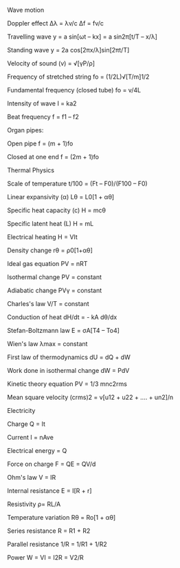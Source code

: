 Wave motion


Doppler effect Δλ = λv/c Δf = fv/c

Travelling wave y = a sin[ωt – kx] = a sin2π[t/T – x/λ]

Standing wave y = 2a cos[2πx/λ]sin[2πt/T]

Velocity of sound (v) = √[γP/ρ]

Frequency of stretched string fo = (1/2L)√[T/m]1/2

Fundamental frequency (closed tube) fo = v/4L

Intensity of wave I = ka2

Beat frequency f = f1 – f2


Organ pipes:


Open pipe f = (m + 1)fo

Closed at one end f = (2m + 1)fo


Thermal Physics


Scale of temperature t/100 = (Ft – F0)/(F100 – F0)

Linear expansivity (α) Lθ = L0[1 + αθ]

Specific heat capacity (c) H = mcθ

Specific latent heat (L) H = mL

Electrical heating H = VIt

Density change rθ = ρ0[1+αθ]

Ideal gas equation PV = nRT

Isothermal change PV = constant

Adiabatic change PVγ = constant

Charles's law V/T = constant

Conduction of heat dH/dt = - kA dθ/dx

Stefan-Boltzmann law E = σA[T4 – To4]

Wien's law λmax = constant

First law of thermodynamics dU = dQ + dW

Work done in isothermal change dW = PdV

Kinetic theory equation PV = 1/3 mnc2rms

Mean square velocity (crms)2 = v[u12 + u22 + …. + un2]/n


Electricity


Charge Q = It

Current I = nAve

Electrical energy = Q

Force on charge F = QE = QV/d

Ohm's law V = IR

Internal resistance E = I[R + r]

Resistivity ρ= RL/A

Temperature variation Rθ = Ro[1 + αθ]

Series resistance R = R1 + R2

Parallel resistance 1/R = 1/R1 + 1/R2

Power W = VI = I2R = V2/R